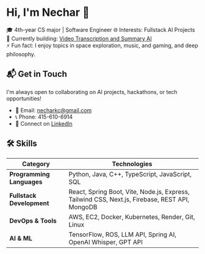 # Hi, I'm Nechar 👋

🎓 4th-year CS major | Software Engineer 
🌐 Interests: Fullstack AI Projects  
🚀 Currently building: [Video Transcription and Summary AI](https://github.com/SpeedRelativity/Lecture-Summarizer---SPRINGBOOT-JAVA-PYTHON)  
⚡ Fun fact: I enjoy topics in space exploration, music, and gaming, and deep philosophy.

## 📬 Get in Touch
I'm always open to collaborating on AI projects, hackathons, or tech opportunities!  
- 📧 Email: [necharkc@gmail.com](mailto:necharkc@gmail.com)  
- 📞 Phone: 415-610-6914  
- 💬 Connect on [LinkedIn](https://linkedin.com/in/necharkc)  

## 🛠️ Skills
| **Category**              | **Technologies**                                                                 |
|---------------------------|----------------------------------------------------------------------------------|
| **Programming Languages**| Python, Java, C++, TypeScript, JavaScript, SQL                                   |
| **Fullstack Development** | React, Spring Boot, Vite, Node.js, Express, Tailwind CSS, Next.js, Firebase, REST API, MongoDB |
| **DevOps & Tools**       | AWS, EC2, Docker, Kubernetes, Render, Git, Linux                                |
| **AI & ML**              | TensorFlow, ROS, LLM API, Spring AI, OpenAI Whisper, GPT API                    |
